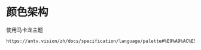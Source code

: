 # 颜色架构

使用马卡龙主题

```
https://antv.vision/zh/docs/specification/language/palette#%E9%A9%AC%E5%8D%A1%E9%BE%99%E4%B8%BB%E9%A2%98
```